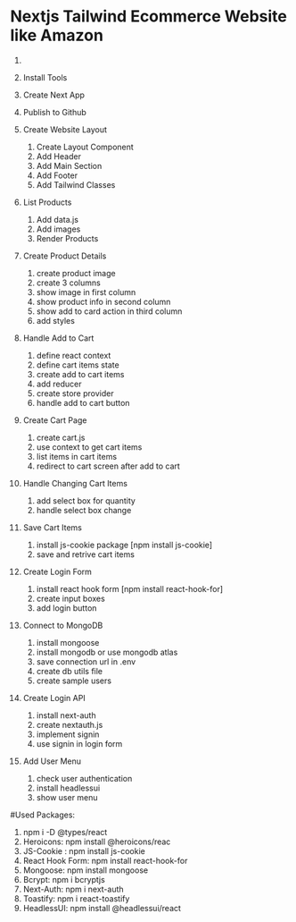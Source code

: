# Nextjs Tailwind Ecommerce Website like Amazon

1.
2. Install Tools
3. Create Next App
4. Publish to Github
5. Create Website Layout

   1. Create Layout Component
   2. Add Header
   3. Add Main Section
   4. Add Footer
   5. Add Tailwind Classes

6. List Products

   1. Add data.js
   2. Add images
   3. Render Products

7. Create Product Details

   1. create product image
   2. create 3 columns
   3. show image in first column
   4. show product info in second column
   5. show add to card action in third column
   6. add styles

8. Handle Add to Cart

   1. define react context
   2. define cart items state
   3. create add to cart items
   4. add reducer
   5. create store provider
   6. handle add to cart button

9. Create Cart Page

   1. create cart.js
   2. use context to get cart items
   3. list items in cart items
   4. redirect to cart screen after add to cart

10. Handle Changing Cart Items

    1. add select box for quantity
    2. handle select box change

11. Save Cart Items

    1. install js-cookie package [npm install js-cookie]
    2. save and retrive cart items

12. Create Login Form

    1. install react hook form [npm install react-hook-for]
    2. create input boxes
    3. add login button

13. Connect to MongoDB

    1. install mongoose
    2. install mongodb or use mongodb atlas
    3. save connection url in .env
    4. create db utils file
    5. create sample users

14. Create Login API

    1. install next-auth
    2. create nextauth.js
    3. implement signin
    4. use signin in login form

15. Add User Menu
    1. check user authentication
    2. install headlessui
    3. show user menu

#Used Packages:

1. npm i -D @types/react
2. Heroicons: npm install @heroicons/reac
3. JS-Cookie : npm install js-cookie
4. React Hook Form: npm install react-hook-for
5. Mongoose: npm install mongoose
6. Bcrypt: npm i bcryptjs
7. Next-Auth: npm i next-auth
8. Toastify: npm i react-toastify
9. HeadlessUI: npm install @headlessui/react
